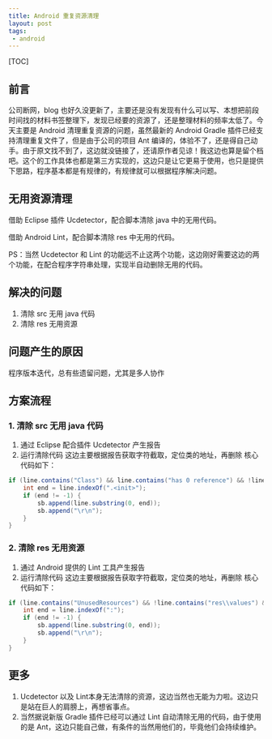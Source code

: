 ```yaml
---
title: Android 重复资源清理
layout: post
tags:
 - android
---
```


[TOC]

## 前言

公司断网，blog 也好久没更新了，主要还是没有发现有什么可以写、本想把前段时间找的材料书签整理下，发现已经要的资源了，还是整理材料的频率太低了。今天主要是 Android 清理重复资源的问题，虽然最新的 Android Gradle 插件已经支持清理重复文件了，但是由于公司的项目 Ant 编译的，体验不了，还是得自己动手。由于原文找不到了，这边就没链接了，还请原作者见谅！我这边也算是留个档吧。这个的工作具体也都是第三方实现的，这边只是让它更易于使用，也只是提供下思路，程序基本都是有规律的，有规律就可以根据程序解决问题。

## 无用资源清理

借助 Eclipse 插件 Ucdetector，配合脚本清除 java 中的无用代码。

借助 Android Lint，配合脚本清除 res 中无用的代码。

PS：当然 Ucdetector 和 Lint 的功能远不止这两个功能，这边刚好需要这边的两个功能，在配合程序字符串处理，实现半自动删除无用的代码。

## 解决的问题

1. 清除 src 无用 java 代码
2. 清除 res 无用资源

## 问题产生的原因

程序版本迭代，总有些遗留问题，尤其是多人协作

## 方案流程

### 1. 清除 src 无用 java 代码

 1. 通过 Eclipse 配合插件 Ucdetector 产生报告
 2. 运行清除代码
这边主要根据报告获取字符截取，定位类的地址，再删除
核心代码如下：

``` java
if (line.contains("Class") && line.contains("has 0 reference") && !line.contains("Method")) {
    int end = line.indexOf(".<init>");
    if (end != -1) {
        sb.append(line.substring(0, end));
        sb.append("\r\n");
    }
}
```

### 2. 清除 res 无用资源

 1. 通过 Android 提供的 Lint 工具产生报告
 2. 运行清除代码
这边主要根据报告获取字符截取，定位类的地址，再删除
核心代码如下：

``` java
if (line.contains("UnusedResources") && !line.contains("res\\values") && !line.contains("appcompat")) {
    int end = line.indexOf(":");
    if (end != -1) {
        sb.append(line.substring(0, end));
        sb.append("\r\n");
    }
}
```

## 更多

1. Ucdetector 以及 Lint本身无法清除的资源，这边当然也无能为力啦。这边只是站在巨人的肩膀上，再想省事点。
2. 当然据说新版 Gradle 插件已经可以通过 Lint 自动清除无用的代码，由于使用的是 Ant，这边只能自己做，有条件的当然用他们的，毕竟他们会持续维护。
